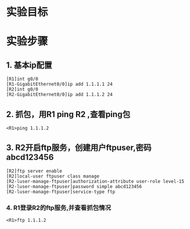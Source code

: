 # 实验目标



# 实验步骤

## 1. 基本ip配置

    [R1]int g0/0
    [R1-GigabitEthernet0/0]ip add 1.1.1.1 24
    [R2]int g0/0
    [R2-GigabitEthernet0/0]ip add 1.1.1.2 24

## 2. 抓包，用R1 ping R2 ,查看ping包

    <R1>ping 1.1.1.2

## 3. R2开启ftp服务，创建用户ftpuser,密码abcd123456

    [R2]ftp server enable
    [R2]local-user ftpuser class manage
    [R2-luser-manage-ftpuser]authorization-attribute user-role level-15
    [R2-luser-manage-ftpuser]password simple abcd123456
    [R2-luser-manage-ftpuser]service-type ftp



### 4. R1登录R2的ftp服务,并查看抓包情况

    <R1>ftp 1.1.1.2